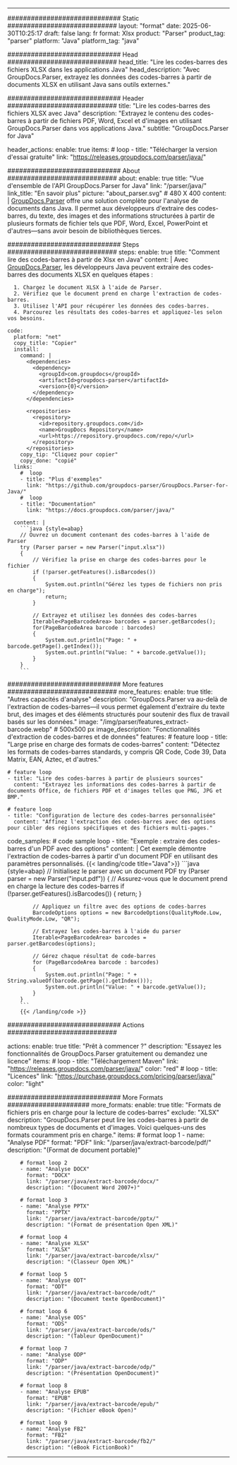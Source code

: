 


---
############################# Static ############################
layout: "format"
date:  2025-06-30T10:25:17
draft: false
lang: fr
format: Xlsx
product: "Parser"
product_tag: "parser"
platform: "Java"
platform_tag: "java"

############################# Head ############################
head_title: "Lire les codes-barres des fichiers XLSX dans les applications Java"
head_description: "Avec GroupDocs.Parser, extrayez les données des codes-barres à partir de documents XLSX en utilisant Java sans outils externes."

############################# Header ############################
title: "Lire les codes-barres des fichiers XLSX avec Java" 
description: "Extrayez le contenu des codes-barres à partir de fichiers PDF, Word, Excel et d'images en utilisant GroupDocs.Parser dans vos applications Java."
subtitle: "GroupDocs.Parser for Java" 

header_actions:
  enable: true
  items:
    #  loop
    - title: "Télécharger la version d'essai gratuite"
      link: "https://releases.groupdocs.com/parser/java/"
      
############################# About ############################
about:
    enable: true
    title: "Vue d'ensemble de l'API GroupDocs.Parser for Java"
    link: "/parser/java/"
    link_title: "En savoir plus"
    picture: "about_parser.svg" # 480 X 400
    content: |
       [GroupDocs.Parser](/parser/java/) offre une solution complète pour l'analyse de documents dans Java. Il permet aux développeurs d'extraire des codes-barres, du texte, des images et des informations structurées à partir de plusieurs formats de fichier tels que PDF, Word, Excel, PowerPoint et d'autres—sans avoir besoin de bibliothèques tierces.

############################# Steps ############################
steps:
    enable: true
    title: "Comment lire des codes-barres à partir de Xlsx en Java"
    content: |
      Avec [GroupDocs.Parser](/parser/java/), les développeurs Java peuvent extraire des codes-barres des documents XLSX en quelques étapes :
      
      1. Chargez le document XLSX à l'aide de Parser.
      2. Vérifiez que le document prend en charge l'extraction de codes-barres.
      3. Utilisez l'API pour récupérer les données des codes-barres.
      4. Parcourez les résultats des codes-barres et appliquez-les selon vos besoins.
   
    code:
      platform: "net"
      copy_title: "Copier"
      install:
        command: |
          <dependencies>
            <dependency>
              <groupId>com.groupdocs</groupId>
              <artifactId>groupdocs-parser</artifactId>
              <version>{0}</version>
            </dependency>
          </dependencies>

          <repositories>
            <repository>
              <id>repository.groupdocs.com</id>
              <name>GroupDocs Repository</name>
              <url>https://repository.groupdocs.com/repo/</url>
            </repository>
          </repositories>
        copy_tip: "Cliquez pour copier"
        copy_done: "copié"
      links:
        #  loop
        - title: "Plus d'exemples"
          link: "https://github.com/groupdocs-parser/GroupDocs.Parser-for-Java/"
        #  loop
        - title: "Documentation"
          link: "https://docs.groupdocs.com/parser/java/"
          
      content: |
        ```java {style=abap}
        // Ouvrez un document contenant des codes-barres à l'aide de Parser
        try (Parser parser = new Parser("input.xlsx"))
        {
            // Vérifiez la prise en charge des codes-barres pour le fichier
            if (!parser.getFeatures().isBarcodes())
            {
                System.out.println("Gérez les types de fichiers non pris en charge");
                return;
            }

            // Extrayez et utilisez les données des codes-barres
            Iterable<PageBarcodeArea> barcodes = parser.getBarcodes();
            for(PageBarcodeArea barcode : barcodes)
            {
                System.out.println("Page: " + barcode.getPage().getIndex());
                System.out.println("Value: " + barcode.getValue());
            }
        }
        ```            

############################# More features ############################
more_features:
  enable: true
  title: "Autres capacités d'analyse"
  description: "GroupDocs.Parser va au-delà de l'extraction de codes-barres—il vous permet également d'extraire du texte brut, des images et des éléments structurés pour soutenir des flux de travail basés sur les données."
  image: "/img/parser/features_extract-barcode.webp" # 500x500 px
  image_description: "Fonctionnalités d'extraction de codes-barres et de données"
  features:
    # feature loop
    - title: "Large prise en charge des formats de codes-barres"
      content: "Détectez les formats de codes-barres standards, y compris QR Code, Code 39, Data Matrix, EAN, Aztec, et d'autres."

    # feature loop
    - title: "Lire des codes-barres à partir de plusieurs sources"
      content: "Extrayez les informations des codes-barres à partir de documents Office, de fichiers PDF et d'images telles que PNG, JPG et BMP."

    # feature loop
    - title: "Configuration de lecture des codes-barres personnalisée"
      content: "Affinez l'extraction des codes-barres avec des options pour cibler des régions spécifiques et des fichiers multi-pages."
      
  code_samples:
    # code sample loop
    - title: "Exemple : extraire des codes-barres d'un PDF avec des options"
      content: |
        Cet exemple démontre l'extraction de codes-barres à partir d'un document PDF en utilisant des paramètres personnalisés.
        {{< landing/code title="Java">}}
        ```java {style=abap}
        //  Initialisez le parser avec un document PDF
        try (Parser parser = new Parser("input.pdf"))
        {
            // Assurez-vous que le document prend en charge la lecture des codes-barres
            if (!parser.getFeatures().isBarcodes())
            {
                return;
            }

            // Appliquez un filtre avec des options de codes-barres
            BarcodeOptions options = new BarcodeOptions(QualityMode.Low, QualityMode.Low, "QR");

            // Extrayez les codes-barres à l'aide du parser
            Iterable<PageBarcodeArea> barcodes = parser.getBarcodes(options);

            // Gérez chaque résultat de code-barres
            for (PageBarcodeArea barcode : barcodes)
            {
                System.out.println("Page: " + String.valueOf(barcode.getPage().getIndex()));
                System.out.println("Value: " + barcode.getValue());
            }
        }
        ```
        {{< /landing/code >}}


############################# Actions ############################

actions:
  enable: true
  title: "Prêt à commencer ?"
  description: "Essayez les fonctionnalités de GroupDocs.Parser gratuitement ou demandez une licence"
  items:
    #  loop
    - title: "Téléchargement Maven"
      link: "https://releases.groupdocs.com/parser/java/"
      color: "red"
        #  loop
    - title: "Licences"
      link: "https://purchase.groupdocs.com/pricing/parser/java/"
      color: "light"


############################# More Formats #####################
more_formats:
    enable: true
    title: "Formats de fichiers pris en charge pour la lecture de codes-barres"
    exclude: "XLSX"
    description: "GroupDocs.Parser peut lire les codes-barres à partir de nombreux types de documents et d'images. Voici quelques-uns des formats couramment pris en charge."
    items: 
        # format loop 1
        - name: "Analyse PDF"
          format: "PDF"
          link: "/parser/java/extract-barcode/pdf/"
          description: "(Format de document portable)"
          
        # format loop 2
        - name: "Analyse DOCX"
          format: "DOCX"
          link: "/parser/java/extract-barcode/docx/"
          description: "(Document Word 2007+)"
          
        # format loop 3
        - name: "Analyse PPTX"
          format: "PPTX"
          link: "/parser/java/extract-barcode/pptx/"
          description: "(Format de présentation Open XML)"
          
        # format loop 4
        - name: "Analyse XLSX"
          format: "XLSX"
          link: "/parser/java/extract-barcode/xlsx/"
          description: "(Classeur Open XML)"
          
        # format loop 5
        - name: "Analyse ODT"
          format: "ODT"
          link: "/parser/java/extract-barcode/odt/"
          description: "(Document texte OpenDocument)"
          
        # format loop 6
        - name: "Analyse ODS"
          format: "ODS"
          link: "/parser/java/extract-barcode/ods/"
          description: "(Tableur OpenDocument)"
          
        # format loop 7
        - name: "Analyse ODP"
          format: "ODP"
          link: "/parser/java/extract-barcode/odp/"
          description: "(Présentation OpenDocument)"
          
        # format loop 8
        - name: "Analyse EPUB"
          format: "EPUB"
          link: "/parser/java/extract-barcode/epub/"
          description: "(Fichier eBook Open)"
          
        # format loop 9
        - name: "Analyse FB2"
          format: "FB2"
          link: "/parser/java/extract-barcode/fb2/"
          description: "(eBook FictionBook)"
         
          

---
